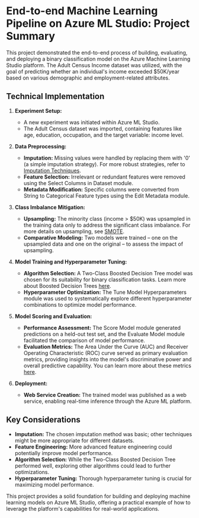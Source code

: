 # End-to-end Machine Learning Pipeline on Azure ML Studio: Project Summary

This project demonstrated the end-to-end process of building, evaluating, and deploying a binary classification model on the Azure Machine Learning Studio platform. The Adult Census Income dataset was utilized, with the goal of predicting whether an individual's income exceeded $50K/year based on various demographic and employment-related attributes.

## Technical Implementation

1. **Experiment Setup:**
   - A new experiment was initiated within Azure ML Studio.
   - The Adult Census dataset was imported, containing features like age, education, occupation, and the target variable: income level.

2. **Data Preprocessing:**
   - **Imputation:** Missing values were handled by replacing them with '0' (a simple imputation strategy). For more robust strategies, refer to [Imputation Techniques](https://scikit-learn.org/stable/modules/impute.html).
   - **Feature Selection:** Irrelevant or redundant features were removed using the Select Columns in Dataset module.
   - **Metadata Modification:** Specific columns were converted from String to Categorical Feature types using the Edit Metadata module.

3. **Class Imbalance Mitigation:**
   - **Upsampling:**  The minority class (income > $50K) was upsampled in the training data only to address the significant class imbalance. For more details on upsampling, see [SMOTE](https://imbalanced-learn.org/stable/references/generated/imblearn.over_sampling.SMOTE.html).
   - **Comparative Modeling:** Two models were trained – one on the upsampled data and one on the original – to assess the impact of upsampling.

4. **Model Training and Hyperparameter Tuning:**
   - **Algorithm Selection:** A Two-Class Boosted Decision Tree model was chosen for its suitability for binary classification tasks. Learn more about Boosted Decision Trees [here](https://en.wikipedia.org/wiki/Gradient_boosting).
   - **Hyperparameter Optimization:** The Tune Model Hyperparameters module was used to systematically explore different hyperparameter combinations to optimize model performance.

5. **Model Scoring and Evaluation:**
   - **Performance Assessment:** The Score Model module generated predictions on a held-out test set, and the Evaluate Model module facilitated the comparison of model performance.
   - **Evaluation Metrics:** The Area Under the Curve (AUC) and Receiver Operating Characteristic (ROC) curve served as primary evaluation metrics, providing insights into the model's discriminative power and overall predictive capability. You can learn more about these metrics [here](https://en.wikipedia.org/wiki/Receiver_operating_characteristic).

6. **Deployment:**
   - **Web Service Creation:** The trained model was published as a web service, enabling real-time inference through the Azure ML platform.

## Key Considerations

- **Imputation:** The chosen imputation method was basic; other techniques might be more appropriate for different datasets.
- **Feature Engineering:** More advanced feature engineering could potentially improve model performance.
- **Algorithm Selection:** While the Two-Class Boosted Decision Tree performed well, exploring other algorithms could lead to further optimizations.
- **Hyperparameter Tuning:** Thorough hyperparameter tuning is crucial for maximizing model performance.


This project provides a solid foundation for building and deploying machine learning models on Azure ML Studio, offering a practical example of how to leverage the platform's capabilities for real-world applications.
